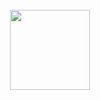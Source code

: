 <div align="center">
  <br>
	<img src="http://www.nyan.cat/cats/original.gif" height="128">
  <br>
</div>
